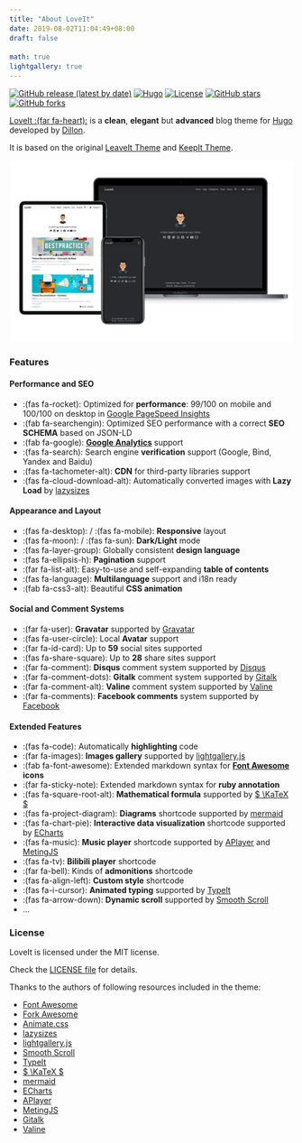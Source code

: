 ```yaml
---
title: "About LoveIt"
date: 2019-08-02T11:04:49+08:00
draft: false

math: true
lightgallery: true
---
```


[![GitHub release (latest by date)](https://img.shields.io/github/v/release/dillonzq/LoveIt?style=flat-square)](https://github.com/dillonzq/LoveIt/releases)
[![Hugo](https://img.shields.io/badge/Hugo-%5E0.62.0-ff4088?style=flat-square&logo=hugo)](https://gohugo.io/)
[![License](https://img.shields.io/github/license/dillonzq/LoveIt?style=flat-square)](https://github.com/dillonzq/LoveIt/blob/master/LICENSE)
[![GitHub stars](https://img.shields.io/github/stars/dillonzq/LoveIt?style=social)](https://github.com/dillonzq/LoveIt)
[![GitHub forks](https://img.shields.io/github/forks/dillonzq/LoveIt?style=social)](https://github.com/dillonzq/LoveIt/fork)

[LoveIt :(far fa-heart):](https://github.com/dillonzq/LoveIt) is a **clean**, **elegant** but **advanced** blog theme for [Hugo](https://gohugo.io/) developed by [Dillon](https://dillonzq.com).

It is based on the original [LeaveIt Theme](https://github.com/liuzc/LeaveIt/) and [KeepIt Theme](https://github.com/liuzc/LeaveIt/).

![Hugo Theme LoveIt](/images/Apple-Devices-Preview.png "Hugo Theme LoveIt")

### Features

#### Performance and SEO

* :(fas fa-rocket): Optimized for **performance**: 99/100 on mobile and 100/100 on desktop in [Google PageSpeed Insights](https://developers.google.com/speed/pagespeed/insights)
* :(fab fa-searchengin): Optimized SEO performance with a correct **SEO SCHEMA** based on JSON-LD
* :(fab fa-google): [**Google Analytics**](https://analytics.google.com/analytics) support
* :(fas fa-search): Search engine **verification** support (Google, Bind, Yandex and Baidu)
* :(fas fa-tachometer-alt): **CDN** for third-party libraries support
* :(fas fa-cloud-download-alt): Automatically converted images with **Lazy Load** by [lazysizes](https://github.com/aFarkas/lazysizes)

#### Appearance and Layout

* :(fas fa-desktop): / :(fas fa-mobile): **Responsive** layout
* :(fas fa-moon): / :(fas fa-sun): **Dark/Light** mode
* :(fas fa-layer-group): Globally consistent **design language**
* :(fas fa-ellipsis-h): **Pagination** support
* :(far fa-list-alt): Easy-to-use and self-expanding **table of contents**
* :(fas fa-language): **Multilanguage** support and i18n ready
* :(fab fa-css3-alt): Beautiful **CSS animation**

#### Social and Comment Systems

* :(far fa-user): **Gravatar** supported by [Gravatar](https://gravatar.com)
* :(fas fa-user-circle): Local **Avatar** support
* :(far fa-id-card): Up to **59** social sites supported
* :(fas fa-share-square): Up to **28** share sites support
* :(far fa-comment): **Disqus** comment system supported by [Disqus](https://disqus.com)
* :(far fa-comment-dots): **Gitalk** comment system supported by [Gitalk](https://github.com/gitalk/gitalk)
* :(far fa-comment-alt): **Valine** comment system supported by [Valine](https://valine.js.org/)
* :(far fa-comments): **Facebook comments** system supported by [Facebook](https://developers.facebook.com/docs/plugins/comments/)

#### Extended Features

* :(fas fa-code): Automatically **highlighting** code
* :(far fa-images): **Images gallery** supported by [lightgallery.js](https://github.com/sachinchoolur/lightgallery.js)
* :(fab fa-font-awesome): Extended markdown syntax for **[Font Awesome](https://fontawesome.com/) icons**
* :(far fa-sticky-note): Extended markdown syntax for **ruby annotation**
* :(fas fa-square-root-alt): **Mathematical formula** supported by [$ \KaTeX $](https://katex.org/)
* :(fas fa-project-diagram): **Diagrams** shortcode supported by [mermaid](https://github.com/knsv/mermaid)
* :(fas fa-chart-pie): **Interactive data visualization** shortcode supported by [ECharts](https://echarts.apache.org/)
* :(fas fa-music): **Music player** shortcode supported by [APlayer](https://github.com/MoePlayer/APlayer) and [MetingJS](https://github.com/metowolf/MetingJS)
* :(fas fa-tv): **Bilibili player** shortcode
* :(far fa-bell): Kinds of **admonitions** shortcode
* :(fas fa-align-left): **Custom style** shortcode
* :(fas fa-i-cursor): **Animated typing** supported by [TypeIt](https://typeitjs.com/)
* :(fas fa-arrow-down): **Dynamic scroll** supported by [Smooth Scroll](https://github.com/cferdinandi/smooth-scroll)
* ...

### License

LoveIt is licensed under the MIT license.

Check the [LICENSE file](https://github.com/dillonzq/LoveIt/blob/master/LICENSE) for details.

Thanks to the authors of following resources included in the theme:

* [Font Awesome](https://fontawesome.com/)
* [Fork Awesome](https://forkaweso.me/Fork-Awesome/)
* [Animate.css](https://daneden.github.io/animate.css/)
* [lazysizes](https://github.com/aFarkas/lazysizes)
* [lightgallery.js](https://github.com/sachinchoolur/lightgallery.js)
* [Smooth Scroll](https://github.com/cferdinandi/smooth-scroll)
* [TypeIt](https://typeitjs.com/)
* [$ \KaTeX $](https://katex.org/)
* [mermaid](https://github.com/knsv/mermaid)
* [ECharts](https://echarts.apache.org/)
* [APlayer](https://github.com/MoePlayer/APlayer)
* [MetingJS](https://github.com/metowolf/MetingJS)
* [Gitalk](https://github.com/gitalk/gitalk)
* [Valine](https://valine.js.org/)
